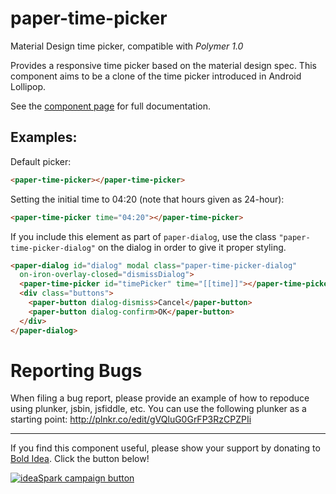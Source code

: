paper-time-picker
==========
Material Design time picker, compatible with *Polymer 1.0*

Provides a responsive time picker based on the material design spec. This
component aims to be a clone of the time picker introduced in Android Lollipop.

See the [component page](http://kalaspuffar.github.io/paper-time-picker/) for
full documentation.

## Examples:

Default picker:

```html
<paper-time-picker></paper-time-picker>
```

Setting the initial time to 04:20 (note that hours given as 24-hour):

```html
<paper-time-picker time="04:20"></paper-time-picker>
```

If you include this element as part of `paper-dialog`, use the class
`"paper-time-picker-dialog"` on the dialog in order to give it proper styling.

```html
<paper-dialog id="dialog" modal class="paper-time-picker-dialog"
  on-iron-overlay-closed="dismissDialog">
  <paper-time-picker id="timePicker" time="[[time]]"></paper-time-picker>
  <div class="buttons">
    <paper-button dialog-dismiss>Cancel</paper-button>
    <paper-button dialog-confirm>OK</paper-button>
  </div>
</paper-dialog>
```

# Reporting Bugs

When filing a bug report, please provide an example of how to repoduce using
plunker, jsbin, jsfiddle, etc. You can use the following plunker as a starting
point: http://plnkr.co/edit/gVQluG0GrFP3RzCPZPIi

---

If you find this component useful, please show your support by donating to
[Bold Idea](http://boldidea.org). Click the button below!

[![ideaSpark campaign button][donate]](https://donorbox.org/bold-idea-make-ideaspark-possible-for-dallas-area-students)

[donate]: http://www.boldidea.org/donate-badge-md-1.png
